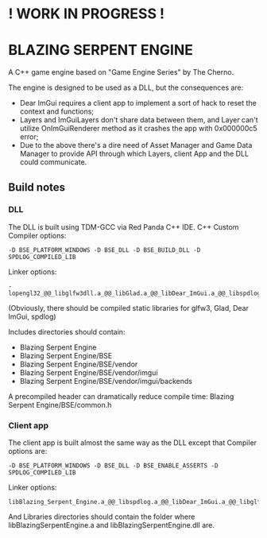 # ! WORK IN PROGRESS ! #

# BLAZING SERPENT ENGINE #
A C++ game engine based on "Game Engine Series" by The Cherno.

The engine is designed to be used as a DLL, but the consequences are:
- Dear ImGui requires a client app to implement a sort of hack to reset the context and functions;
- Layers and ImGuiLayers don't share data between them, and Layer can't utilize OnImGuiRenderer method as it crashes the app with 0x000000c5 error;
- Due to the above there's a dire need of Asset Manager and Game Data Manager to provide API through which Layers, client App and the DLL could communicate.

## Build notes ##
### DLL ###
The DLL is built using TDM-GCC via Red Panda C++ IDE.
C++ Custom Compiler options:
```
-D BSE_PLATFORM_WINDOWS -D BSE_DLL -D BSE_BUILD_DLL -D SPDLOG_COMPILED_LIB
```
Linker options:
```
-lopengl32_@@_libglfw3dll.a_@@_libGlad.a_@@_libDear_ImGui.a_@@_libspdlog.a
```
(Obviously, there should be compiled static libraries for glfw3, Glad, Dear ImGui, spdlog)

Includes directories should contain:
- Blazing Serpent Engine
- Blazing Serpent Engine/BSE
- Blazing Serpent Engine/BSE/vendor
- Blazing Serpent Engine/BSE/vendor/imgui
- Blazing Serpent Engine/BSE/vendor/imgui/backends

A precompiled header can dramatically reduce compile time:
Blazing Serpent Engine/BSE/common.h

### Client app ###
The client app is built almost the same way as the DLL except that Compiler options are:
```
-D BSE_PLATFORM_WINDOWS -D BSE_DLL -D BSE_ENABLE_ASSERTS -D SPDLOG_COMPILED_LIB
```
Linker options:
```
libBlazing_Serpent_Engine.a_@@_libspdlog.a_@@_libDear_ImGui.a_@@_libglfw3dll.a_@@_libGlad.a
```
And Libraries directories should contain the folder where libBlazingSerpentEngine.a and libBlazingSerpentEngine.dll are.